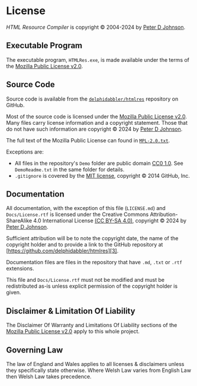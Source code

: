 # License

_HTML Resource Compiler_ is copyright © 2004-2024 by [Peter D Johnson][1].

## Executable Program

The executable program, `HTMLRes.exe`, is made available under the terms of the [Mozilla Public License v2.0][2].

## Source Code

Source code is available from the [`delphidabbler/htmlres`][3] repository on GitHub.

Most of the source code is licensed under the [Mozilla Public License v2.0][2]. Many files carry license information and a copyright statement. Those that do not have such information are copyright © 2024 by [Peter D Johnson][1].

The full text of the Mozilla Public License can found in [`MPL-2.0.txt`][4].

Exceptions are:

* All files in the repository's `Demo` folder are public domain [CC0 1.0][5]. See `DemoReadme.txt` in the same folder for details.
* `.gitignore` is covered by the [MIT license][6], copyright © 2014 GitHub, Inc.

## Documentation

All documentation, with the exception of this file (`LICENSE.md`) and `Docs/License.rtf` is licensed under the Creative Commons Attribution-ShareAlike 4.0 International License [(CC BY-SA 4.0)][7], copyright © 2024 by [Peter D Johnson][1].

Sufficient attribution will be to note the copyright date, the name of the copyright holder and to provide a link to the GitHub repository at [https://github.com/delphidabbler/htmlres][3].

Documentation files are files in the repository that have `.md`, `.txt` or `.rtf` extensions.

This file and `Docs/License.rtf` must not be modified and must be redistributed as-is unless explicit permission of the copyright holder is given.

## Disclaimer & Limitation Of Liability

The Disclaimer Of Warranty and Limitations Of Liability sections of the [Mozilla Public License v2.0][2] apply to this whole project.

## Governing Law

The law of England and Wales applies to all licenses & disclaimers unless they specifically state otherwise. Where Welsh Law varies from English Law then Welsh Law takes precedence.

[1]: https://gravatar.com/delphidabbler
[2]: https://mozilla.org/MPL/2.0/
[3]: https://github.com/delphidabbler/htmlres
[4]: https://github.com/delphidabbler/htmlres/blob/master/Docs/MPL-2.0.txt
[5]: https://creativecommons.org/publicdomain/zero/1.0/
[6]: https://opensource.org/licenses/MIT
[7]: https://creativecommons.org/licenses/by-sa/4.0/
